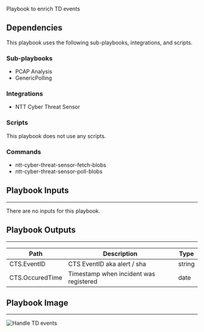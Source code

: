 Playbook to enrich TD events

## Dependencies
This playbook uses the following sub-playbooks, integrations, and scripts.

### Sub-playbooks
* PCAP Analysis
* GenericPolling

### Integrations
* NTT Cyber Threat Sensor

### Scripts
This playbook does not use any scripts.

### Commands
* ntt-cyber-threat-sensor-fetch-blobs
* ntt-cyber-threat-sensor-poll-blobs

## Playbook Inputs
---
There are no inputs for this playbook.

## Playbook Outputs
---

| **Path** | **Description** | **Type** |
| --- | --- | --- |
| CTS.EventID | CTS EventID aka alert / sha | string |
| CTS.OccuredTime | Timestamp when incident was registered | date |

## Playbook Image
---
![Handle TD events](../../doc_files/Handle_TD_events.png/n)
